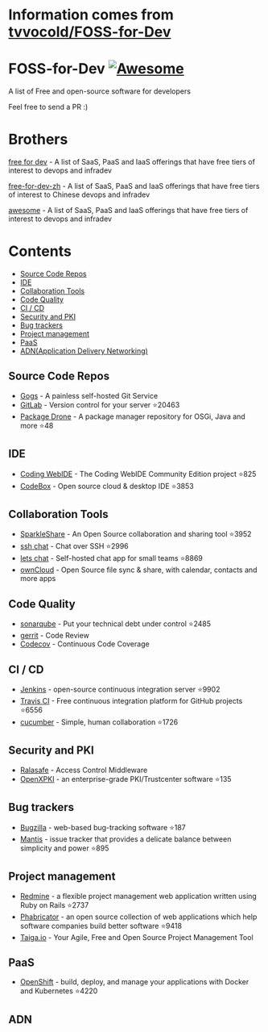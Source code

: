 # Information comes from [tvvocold/FOSS-for-Dev](https://github.com/tvvocold/FOSS-for-Dev)
# FOSS-for-Dev  [![Awesome](https://cdn.rawgit.com/sindresorhus/awesome/d7305f38d29fed78fa85652e3a63e154dd8e8829/media/badge.svg)](https://github.com/sindresorhus/awesome)
A list of Free and open-source software for developers

 
Feel free to send a PR :)
# Brothers
[free for dev](https://github.com/ripienaar/free-for-dev) - A list of SaaS, PaaS and IaaS offerings that have free tiers of interest to devops and infradev

[free-for-dev-zh](https://github.com/qinghuaiorg/free-for-dev-zh) - A list of SaaS, PaaS and IaaS offerings that have free tiers of interest to Chinese devops and infradev

[awesome](https://github.com/sindresorhus/awesome) - A list of SaaS, PaaS and IaaS offerings that have free tiers of interest to devops and infradev


# Contents
   * [Source Code Repos](#source-code-repos)
   * [IDE](#ide)
   * [Collaboration Tools](#collaboration-tools)
   * [Code Quality](#code-quality)
   * [CI / CD](#ci--cd)
   * [Security and PKI](#security-and-pki)
   * [Bug trackers](#bug-trackers)
   * [Project management](#project-management)
   * [PaaS](#paas)
   * [ADN(Application Delivery Networking)](#adn)


## Source Code Repos 

 * [Gogs](https://github.com/gogits/gogs)  - A painless self-hosted Git Service 
 * [GitLab](https://github.com/gitlabhq/gitlabhq) - Version control for your server :star:20463
 * [Package Drone](https://github.com/eclipse/packagedrone) - A package manager repository for OSGi, Java and more :star:48


## IDE 

 * [Coding WebIDE](https://github.com/Coding/WebIDE) - The Coding WebIDE Community Edition project :star:825
 * [CodeBox](https://github.com/CodeboxIDE/codebox) - Open source cloud & desktop IDE :star:3853


## Collaboration Tools

 * [SparkleShare](https://github.com/hbons/SparkleShare) - An Open Source collaboration and sharing tool :star:3952
 * [ssh chat](https://github.com/shazow/ssh-chat) - Chat over SSH  :star:2996
 * [lets chat](https://github.com/sdelements/lets-chat) - Self-hosted chat app for small teams :star:8869
 * [ownCloud](https://owncloud.org) - Open Source file sync & share, with calendar, contacts and more apps

## Code Quality

 * [sonarqube](https://github.com/SonarSource/sonarqube) - Put your technical debt under control :star:2485
 * [gerrit](https://gerrit.googlesource.com/) - Code Review
 * [Codecov](https://codecov.io/) - Continuous Code Coverage


## CI / CD

 * [Jenkins](https://github.com/jenkinsci/jenkins) - open-source continuous integration server :star:9902
 * [Travis CI](https://github.com/travis-ci/travis-ci) - Free continuous integration platform for GitHub projects :star:6556
 * [cucumber](https://github.com/cucumber/cucumber) - Simple, human collaboration  :star:1726


## Security and PKI

 * [Ralasafe](http://sourceforge.net/projects/ralasafe/) - Access Control Middleware
 * [OpenXPKI](https://github.com/openxpki/openxpki) - an enterprise-grade PKI/Trustcenter software :star:135


## Bug trackers

* [Bugzilla](https://github.com/bugzilla/bugzilla) - web-based bug-tracking software :star:187
* [Mantis](https://github.com/mantisbt/mantisbt) - issue tracker that provides a delicate balance between simplicity and power :star:895


## Project management
* [Redmine](https://github.com/redmine/redmine) - a flexible project management web application written using Ruby on Rails :star:2737
* [Phabricator](https://github.com/phacility/phabricator) - an open source collection of web applications which help software companies build better software :star:9418
* [Taiga.io](https://github.com/taigaio) - Your Agile, Free and Open Source Project Management Tool

## PaaS

 * [OpenShift](https://github.com/openshift/origin) - build, deploy, and manage your applications with Docker and Kubernetes :star:4220

## ADN 
  
 


